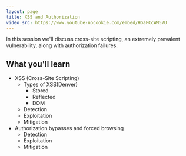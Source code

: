 ```yaml
---
layout: page
title: XSS and Authorization
video_src: https://www.youtube-nocookie.com/embed/HGaFCcWM57U
---
```


In this session we'll discuss cross-site scripting, an extremely prevalent vulnerability, along with authorization failures.

What you'll learn
-----------------

- XSS (Cross-Site Scripting)
	- Types of XSS(Denver)
		- Stored
		- Reflected
		- DOM
	- Detection
	- Exploitation
	- Mitigation
- Authorization bypasses and forced browsing
	- Detection
	- Exploitation
	- Mitigation
